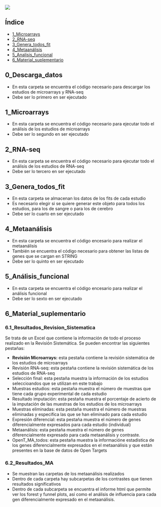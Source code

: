 ![](https://capsule-render.vercel.app/api?type=waving&height=300&color=gradient&&customColorList=3&text=TFM%20Gonzalo%20Antón%20Bernat&fontSize=60&textBg=false&desc=Identificación%20de%20genes%20específicos%20del%20sexo%20en%20el%20Trastorno%20del%20Espectro%20Autista&descAlignY=60&fontAlignY=30&reversal=false)

## Índice

- [1_Microarrays](#1_Microarrays)
- [2_RNA-seq](#2_RNA-seq)
- [3_Genera_todos_fit](#3_Genera_todos_fit)
- [4_Metaanálisis](#4_Metaanálisis)
- [5_Analisis_funcional](#5_Analisis_funcional)
- [6_Material_suplementario](#6_Material_suplementario)


## 0_Descarga_datos

- En esta carpeta se encuentra el código necesario para descargar los estudios de microarrays y RNA-seq
- Debe ser lo primero en ser ejecutado


## 1_Microarrays

- En esta carpeta se encuentra el código necesario para ejecutar todo el análisis de los estudios de microarrays
- Debe ser lo segundo en ser ejecutado


## 2_RNA-seq

- En esta carpeta se encuentra el código necesario para ejecutar todo el análisis de los estudios de RNA-seq
- Debe ser lo tercero en ser ejecutado


## 3_Genera_todos_fit

- En esta carpeta se almacenan los datos de los fits de cada estudio
- Es necesario elegir si se quiere generar este objeto para todos los estudios, para los de sangre o para los de cerebro
- Debe ser lo cuarto en ser ejecutado


## 4_Metaanálisis

- En esta carpeta se encuentra el código encesario para realizar el metaanálisis
- También se encuentra el código necesario para obtener las listas de genes que se cargan en STRING
- Debe ser lo quinto en ser ejecutado


## 5_Análisis_funcional

- En esta carpeta se encuentra el código encesario para realizar el análisis funcional
- Debe ser lo sexto en ser ejecutado

## 6_Material_suplementario

### 6.1_Resultados_Revision_Sistematica

Se trata de un Excel que contiene la información de todo el proceso realizado en la Revisión Sistemática. Se pueden encontrar las siguientes pestañas:

- **Revisión Microarrays:** esta pestaña contiene la revisión sistemática de los estudios de microarrays
- Revisión RNA-seq: esta pestaña contiene la revisión sistemática de los estudios de RNA-seq
- Selección final: esta pestaña muestra la información de los estudios seleccioandos que se utilizan en este trabajo
- Muestras estudios: esta pestaña muestra el número de muestras que tiene cada grupo experimental de cada estudio
- Resultado imputación: esta pestaña muestra el porcentaje de acierto de la imputación de las muestras de los estudios de los microarrays
- Muestras eliminadas: esta pestaña muestra el número de muestras eliminadas y especifica las que se han eliminado para cada estudio
- Expresión diferencial: esta pestaña muestra el número de genes diferencialmente expresados para cada estudio (individual)
- Metaanálisis: esta pestaña muestra el número de genes diferencialmente expresado para cada metaanálisis y contraste.
- OpenT_MA_todos: esta pestaña muestra la informacióne estadistica de los genes diferencialmente expresados en el metaanálisis y que están presentes en la base de datos de Open Targets
  
### 6.2_Resultados_MA

- Se muestran las carpetas de los metaanálisis realizados
- Dentro de cada carpeta hay subcarpetas de los contrastes que tienen resultados significativos
- Dentro de cada subcarpeta se encuentra el informe html que permite ver los forest y funnel plots, así como el análisis de influencia para cada gen diferencialmente expresado en el metaanálisis.
